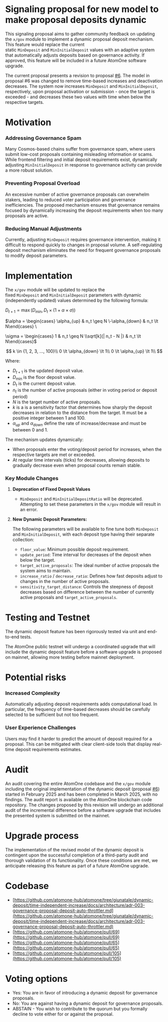 # Signaling proposal for new model to make proposal deposits dynamic

This signaling proposal aims to gather community feedback on updating the `x/gov` module to implement a dynamic proposal deposit mechanism. This feature would replace the current static `MinDeposit` and `MinInitialDeposit` values with an adaptive system that automatically adjusts deposits based on governance activity. If approved, this feature will be included in a future AtomOne software upgrade.

The current proposal presents a revision to proposal [#6](https://gov.atom.one/proposals/6). The model in proposal #6 was changed to remove time-based increases and deactivation decreases. The system now increases `MinDeposit` and `MinInitialDeposit`, respectively, upon proposal activation or submission - once the target is exceeded - and decreases these two values with time when below the respective targets.

# Motivation

### Addressing Governance Spam

Many Cosmos-based chains suffer from governance spam, where users submit low-cost proposals containing misleading information or scams. While frontend filtering and initial deposit requirements exist, dynamically adjusting `MinInitialDeposit` in response to governance activity can provide a more robust solution.

### Preventing Proposal Overload

An excessive number of active governance proposals can overwhelm stakers, leading to reduced voter participation and governance inefficiencies. The proposed mechanism ensures that governance remains focused by dynamically increasing the deposit requirements when too many proposals are active.

### Reducing Manual Adjustments

Currently, adjusting `MinDeposit` requires governance intervention, making it difficult to respond quickly to changes in proposal volume. A self-regulating deposit mechanism eliminates the need for frequent governance proposals to modify deposit parameters.

# Implementation

The `x/gov` module will be updated to replace the fixed `MinDeposit` and `MinInitialDeposit` parameters with dynamic (independently updated) values determined by the following formula:

$D_{t+1} = \max(D_{\min}, D_t \times (1 + \alpha \times \sigma))$

$\alpha = \begin{cases} \alpha_{up} & n_t \geq N \\-\alpha_{down} & n_t \lt N\end{cases} \\

\sigma = \begin{cases} 1 & n_t \geq N \\\sqrt[k]{| n_t - N |} & n_t \lt N\end{cases}$

$$
k \in {1, 2, 3, ..., 100}\\
0 \lt \alpha_{down} \lt 1\\
0 \lt \alpha_{up} \lt 1\\
$$

Where:

- $D_{t+1}$ is the updated deposit value.
- $D_{\min}$ is the floor deposit value.
- $D_t$ is the current deposit value.
- $n_t$ is the number of active proposals (either in voting period or deposit period)
- $N$ is the target number of active proposals.
- $k$ is a is a sensitivity factor that determines how sharply the deposit decreases in relation to the distance from the target. It must be a positive integer between 1 and 100.
- $\alpha_{up}$ and $\alpha_{down}$ define the rate of increase/decrease and must be between 0 and 1.

The mechanism updates dynamically:

- When proposals enter the voting/deposit period for increases, when the respective targets are met or exceeded.
- At regular time intervals (ticks) for decreases, allowing deposits to gradually decrease even when proposal counts remain stable.

### Key Module Changes

1. **Deprecation of Fixed Deposit Values**
    - `MinDeposit` and `MinInitialDepositRatio` will be deprecated. Attempting to set these parameters in the `x/gov` module will result in an error.
2. **New Dynamic Deposit Parameters:**
    
    The following parameters will be available to fine tune both `MinDeposit` and `MinInitialDeposit`, with each deposit type having their separate collection:
    
    - `floor_value`: Minimum possible deposit requirement.
    - `update_period`: Time interval for decreases of the deposit when below the target.
    - `target_active_proposals`: The ideal number of active proposals the system aims to maintain.
    - `increase_ratio` / `decrease_ratio`: Defines how fast deposits adjust to changes in the number of active proposals.
    - `sensitivity_target_distance`: Controls the steepness of deposit decreases based on difference between  the number of currently active proposals and `target_active_proposals`.

# Testing and Testnet

The dynamic deposit feature has been rigorously tested via unit and end-to-end tests.

The AtomOne public testnet will undergo a coordinated upgrade that will include the dynamic deposit feature before a software upgrade is proposed on mainnet, allowing more testing before mainnet deployment.

# Potential risks

### Increased Complexity

Automatically adjusting deposit requirements adds computational load. In particular, the frequency of time-based decreases should be carefully selected to be sufficient but not too frequent.

### User Experience Challenges

Users may find it harder to predict the amount of deposit required for a proposal. This can be mitigated with clear client-side tools that display real-time deposit requirements estimates.

# Audit

An audit covering the entire AtomOne codebase and the `x/gov` module including the original implementation of the dynamic deposit (proposal [#6](https://gov.atom.one/proposals/6)) started in February 2025 and has been completed in March 2025,  with no findings. The audit report is available on the AtomOne blockchain code repository.
The changes proposed by this revision will undergo an additional audit of the incremental difference before a software upgrade that includes the presented system is submitted on the mainnet.

# Upgrade process

The implementation of the revised model of the dynamic deposit is contingent upon the successful completion of a third-party audit and thorough validation of its functionality. Once these conditions are met, we anticipate releasing this feature as part of a future AtomOne upgrade. 

# Codebase

- [https://github.com/atomone-hub/atomone/tree/giunatale/dynamic-deposit/time-independent-increase/docs/architecture/adr-003-governance-proposal-deposit-auto-throttler.md](https://github.com/atomone-hub/atomone/tree/giunatale/dynamic-deposit/time-independent-increase/docs/architecture/adr-003-governance-proposal-deposit-auto-throttler.md)
- [https://github.com/atomone-hub/atomone/pull/69](https://github.com/atomone-hub/atomone/pull/69)
- [https://github.com/atomone-hub/atomone/pull/65](https://github.com/atomone-hub/atomone/pull/65)
- [https://github.com/atomone-hub/atomone/pull/105](https://github.com/atomone-hub/atomone/pull/105)

# Voting options

- Yes: You are in favor of introducing a dynamic deposit for governance proposals.
- No: You are against having a dynamic deposit for governance proposals.
- ABSTAIN - You wish to contribute to the quorum but you formally decline to vote either for or against the proposal.
